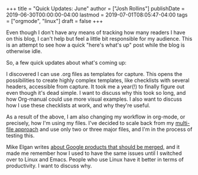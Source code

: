 +++
title = "Quick Updates: June"
author = ["Josh Rollins"]
publishDate = 2019-06-30T00:00:00-04:00
lastmod = 2019-07-01T08:05:47-04:00
tags = ["orgmode", "linux"]
draft = false
+++

Even though I don't have any means of tracking how many readers I have on this blog, I can't help but feel a little bit responsible for my audience. This is an attempt to see how a quick "here's what's up" post while the blog is otherwise idle.

So, a few quick updates about what's coming up:

<!--more-->

I discovered I can use .org files as templates for capture. This opens the possibilities to create highly complex templates, like checklists with several headers, accessible from capture. It took me a year(!) to finally figure out even though it's dead simple. I want to discuss why this took so long, and how Org-manual could use more visual examples. I also want to discuss how I use these checklists at work, and why they're useful.

As a result of the above, I am also changing my workflow in org-mode, or precisely, how I'm using my files. I've decided to scale back from my [multi-file approach](https://joshrollinswrites.com/help-desk-head-desk/agenda-multiple-files/) and use only two or three major files, and I'm in the process of testing this.

Mike Elgan writes [about Google products that should be merged](https://www.computerworld.com/article/3405559/google-needs-to-pull-itself-together.html), and it made me remember how I used to have the same issues until I switched over to Linux and Emacs. People who use Linux have it better in terms of productivity. I want to discuss why.